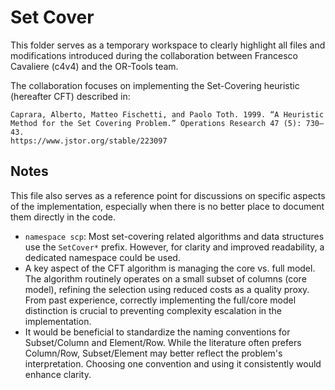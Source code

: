 # Set Cover

This folder serves as a temporary workspace to clearly highlight all files and modifications introduced during the collaboration between Francesco Cavaliere (c4v4) and the OR-Tools team.

The collaboration focuses on implementing the Set-Covering heuristic (hereafter CFT) described in:

    Caprara, Alberto, Matteo Fischetti, and Paolo Toth. 1999. “A Heuristic
    Method for the Set Covering Problem.” Operations Research 47 (5): 730–43.
    https://www.jstor.org/stable/223097

## Notes
This file also serves as a reference point for discussions on specific aspects of the implementation, especially when there is no better place to document them directly in the code.

- `namespace scp`: Most set-covering related algorithms and data structures use the `SetCover*` prefix. However, for clarity and improved readability, a dedicated namespace could be used.
- A key aspect of the CFT algorithm is managing the core vs. full model. The algorithm routinely operates on a small subset of columns (core model), refining the selection using reduced costs as a quality proxy. From past experience, correctly implementing the full/core model distinction is crucial to preventing complexity escalation in the implementation.
- It would be beneficial to standardize the naming conventions for Subset/Column and Element/Row. While the literature often prefers Column/Row, Subset/Element may better reflect the problem's interpretation. Choosing one convention and using it consistently would enhance clarity.

